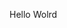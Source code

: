 Hello Wolrd

































































































































































































































































































































































































































































































































































































































































































































































































































































































































































































































































































































































































































































































































































































































































































































































































































































































































































































































































































































































































































































































































































































































































































































































































































































































































































































































































































































































































































































































































































































































































































































































































































































































































































































































































































































